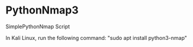# PythonNmap3
SimplePythonNmap Script

In Kali Linux, run the following command:
"sudo apt install python3-nmap"
